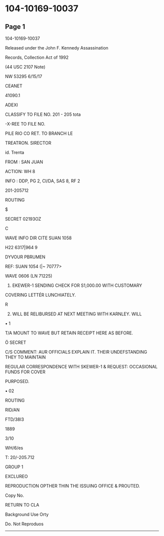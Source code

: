 # 104-10169-10037

## Page 1

104-10169-10037

Released under the John F. Kennedy Assassination

Records, Collection Act of 1992

(44 USC 2107 Note)

NW 53295 6/15/17

CEANET

41090.1

ADEXI

CLASSIFY TO FILE NO. 201 - 205 tota

-X-REE TO FILE NO.

PILE RIO CO RET. TO BRANCH LE

TREATRON. SIRECTOR

id. Trenta

FROM : SAN JUAN

ACTION: WH 8

INFO : DDP, PG 2, CI/DA, SAS 8, RF 2

201-205712

ROUTING

$

SECRET 02193OZ

C

WAVE INFO DIR CITE SUAN 1058

H22 6317|964 9

DYVOUR PBRUMEN

REF: SUAN 1054 (|~ 70777>

WAVE 0606 (LN 71225)

1. EKEWER-1 SENDING CHECK FOR S1,000.00 WITH CUSTOMARY

COVERING LETTÉR LUNCHIATELY.

R

2. WILL BE RELIBURSED AT NEXT MEETING WITH KARNLEY. WILL

• 1

T/A MOUNT TO WAVE BUT RETAIN RECEIPT HERE AS BEFORE.

Ö SECRET

C/S COMMENT: AUR OFFICIALS EXPLAIN IT. THEIR UNDEFSTANDING THEY TO MAINTAIN

REGULAR CORRESPONDENCE WITH SKEWER-1 & REQUEST: OCCASIONAL FUNDS FOR COVER

PURPOSED.

• 02

ROUTING

RID/AN

FTD/38I3

1889

3/10

WH/6/es

T: 20/-205.712

GROUP 1

EXCLUREO

REPRODUCTION OPTHER THIN THE ISSUING OFFICE & PROUTED.

Copy No.

RETURN TO CLA

Background Use Orty

Do. Not Reproduos

---

